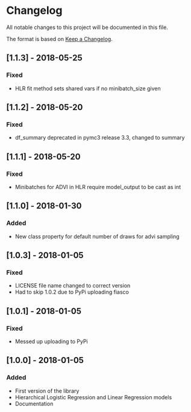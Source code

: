 # Changelog
All notable changes to this project will be documented in this file.

The format is based on [Keep a Changelog](http://keepachangelog.com/en/1.0.0/).

## [1.1.3] - 2018-05-25
### Fixed
- HLR fit method sets shared vars if no minibatch_size given

## [1.1.2] - 2018-05-20
### Fixed
- df_summary deprecated in pymc3 release 3.3, changed to summary

## [1.1.1] - 2018-05-20
### Fixed
- Minibatches for ADVI in HLR require model_output to be cast as int

## [1.1.0] - 2018-01-30
### Added
- New class property for default number of draws for advi sampling

## [1.0.3] - 2018-01-05
### Fixed
- LICENSE file name changed to correct version
- Had to skip 1.0.2 due to PyPi uploading fiasco

## [1.0.1] - 2018-01-05
### Fixed
- Messed up uploading to PyPi

## [1.0.0] - 2018-01-05
### Added
- First version of the library 
- Hierarchical Logistic Regression and Linear Regression models
- Documentation
